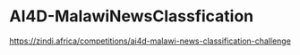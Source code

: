 # AI4D-MalawiNewsClassfication
https://zindi.africa/competitions/ai4d-malawi-news-classification-challenge
